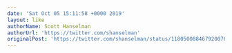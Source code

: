 ```yaml
---
date: 'Sat Oct 05 15:11:58 +0000 2019'
layout: like
authorName: Scott Hanselman
authorUrl: 'https://twitter.com/shanselman'
originalPost: 'https://twitter.com/shanselman/status/1180500884679200769'
---
```

